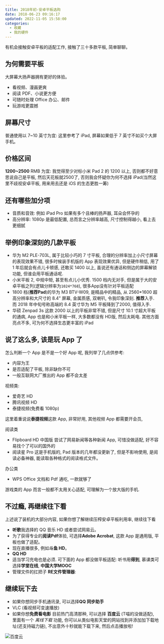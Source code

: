 ```yaml
---
title: 2018年初-安卓平板选购
date: 2018-06-23 09:16:17
updated: 2022-11-05 15:58:00
categories:
  - 收藏
  - 我的硬件
---
```


有机会接触安卓平板的适配工作, 接触了三十多款平板, 简单聊聊。

## 为何需要平板

大屏幕大扬声器拥有更好的体验。

* 看视频、漫画更爽
* 阅读 PDF、小说更方便
* 可随时处理 Office 办公、邮件
* 玩游戏更震撼

## 屏幕尺寸

普通使用以 7~10 英寸为宜: 这里参考了 iPad, 屏幕如果低于 7 英寸不如买个大屏手机。

## 价格区间

**1200~2500** RMB 为宜: 我觉得至少对标小米 Pad 2 的 1200 以上, 否则都不好意思说自己是平板, 然后天花板就2500了, 否则我会怀疑你为何不选择 iPad(当然这里不歧视安卓平板, 用来用去还是 iOS 的生态更胜一筹)

## 还有哪些加分项

* 音质和音效: 例如 iPad Pro 如果有多个且棒的扬声器, 耳朵会怀孕的
* 高分辨率: 1080p 是最低配置, 总而言之分辨率越高, 尺寸控制得越小, 看上去更细腻

## 举例印象深刻的几款平板

* 华为 M2 PLE-703L, 属于比较小巧的 7 寸平板, 合理的分辨率加上小尺寸屏幕的表现效果不错, 很多时候装手机版的 App 表现效果优异, 但是硬件稍低, 用了 1 年后就会有点儿卡顿感, 还敢买 1400 以上, 虽说还有通话和侧边的屏幕解锁功能, 但谁会用平板通话呢.
* 小米平板 2, 中规中矩, 甚至有点儿小优秀. 1500 档内无对手, 但是属于大的安卓平板之列(逻辑分辨率为`1024*768`), 很多App没有针对平板适配
* 1800 档(**推荐Pad**)的华为 M3 BTV-W09, 是精品中的精品, 从 2560*1600 超高分辨率和大尺寸的 8.4" 屏幕, 金属质感, 双喇叭, 令我印象深刻. **推荐**入手.
而 2018 年中旬号称高端的 8.4 英寸华为 M5 平板降到了2000, 值得入手.
* 华硕 Zenpad 3s 这款 2000 以上的平板非常不错, 但是尺寸 10.1 寸超大平板的通病, App 也是和小米平板一样, 大多数都没有 HD版, 然后太耗电. 其他方面亮点不多, 可为何不选择生态更丰富的 iPad

## 说了这么多, 该是玩 App 了

怎么判断一个 App 是不是一个好 App 呢, 我列举了几点供参考:

* 内容为王
* 是否适配了平板, 除非缺你不可
* 一般互联网大厂推出的 App 都不会太差

视频类:

* 爱奇艺 HD
* 腾讯视频 HD
* 泰捷视频(免费看 1080p)

这里着重说说**泰捷视频**这款 App, 非常好用, 其他视频 App 都需要开会员,

阅读类

* Flipboard HD 中国版
尝试了网易新闻等各种新闻 App, 可惜没做适配, 好不容易找个了可以的国外的
* 阅读星 Pro
这是手机版的, Pad 版本的几年都没更新了, 但是不影响使用, 是阅读必备神器, 能读取各种格式的阅读格式文件。

办公类

* WPS
Office 文档和 Pdf 通吃, 一款就够了

游戏类的 App 而言一般都不太用关心适配, 可理解为一个放大版的手机.

## 不过瘾, 再继续往下看

上述说了装机的大部分内容, 如果你想了解继续压榨安卓平板利用率, 继续往下看

* **听歌**我选择的 QQ 音乐 HD 或者尝试网易云。
* 为了获得专业的**阅读Pdf**体验, 可选择**Adobe Acrobat**, 这款 App 是通用版, 平板也做了适配。
* 现在直播很多, 例如**斗鱼 HD**。
* **QQ HD**
* 适当学习充电也是必须. 可下面的 App 都没做平板适配: 听书用**得到**, 慕课类可选择**学堂在线**, **中国大学MOOC**
* 管理文件的扛把子 **RE文件管理器**:

## 继续玩下去

* 如果你想同步手机通讯录, 可以选择**QQ 同步助手**
* VLC (看视频可变速播放)
* 如果你想**免费看电影** 目前热门高清那种, 可以选择 **百度云** (T喵的没做适配), 里面有一个 *离线下载* 功能, 你可以从类似电影天堂的网站找到并添加加下载地址(还支持磁力链), 不出意外十秒就能下载下来, 然后点击播放啦!

![百度云](https://upload-images.jianshu.io/upload_images/1662509-3651649a79dfee81.png?imageMogr2/auto-orient/strip%7CimageView2/2/w/1240)
